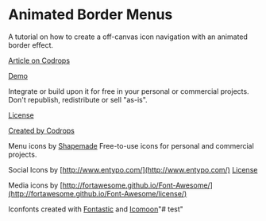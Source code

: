 
Animated Border Menus
=========
A tutorial on how to create a off-canvas icon navigation with an animated border effect.

[Article on Codrops](http://tympanus.net/codrops/?p=16556)

[Demo](http://tympanus.net/Tutorials/AnimatedBorderMenus/)

Integrate or build upon it for free in your personal or commercial projects. Don't republish, redistribute or sell "as-is". 

[License](http://tympanus.net/codrops/licensing/)


[Created by Codrops](http://www.codrops.com)

Menu icons by [Shapemade](http://steadysets.com/)
Free-to-use icons for personal and commercial projects.

Social Icons by [http://www.entypo.com/](http://www.entypo.com/)
[License](http://creativecommons.org/licenses/by-sa/3.0/)

Media icons by [http://fortawesome.github.io/Font-Awesome/](http://fortawesome.github.io/Font-Awesome/license/)

Iconfonts created with [Fontastic](http://fontastic.me/) and [Icomoon](http://icomoon.io/app/)"# test" 
